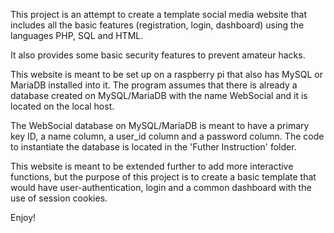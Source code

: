 This project is an attempt to create a template social media website that 
includes all the basic features (registration, login, dashboard) using 
the languages PHP, SQL and HTML.

It also provides some basic security features to prevent amateur hacks.

This website is meant to be set up on a raspberry pi that also has MySQL
or MariaDB installed into it. The program assumes that there is already
a database created on MySQL/MariaDB with the name WebSocial and it is
located on the local host. 

The WebSocial database on MySQL/MariaDB is meant to have a primary key ID, a 
name column, a user_id column and a password column. The code to instantiate 
the database is located in the 'Futher Instruction' folder.

This website is meant to be extended further to add more interactive functions, 
but the purpose of this project is to create a basic template that would have
user-authentication, login and a common dashboard with the use of session cookies.

Enjoy!
